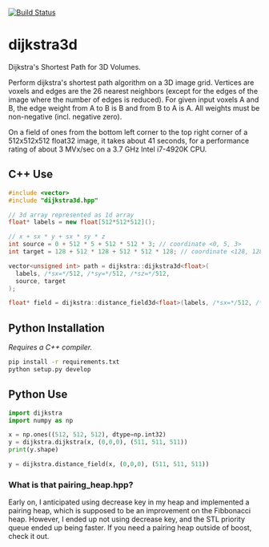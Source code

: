 [![Build Status](https://travis-ci.org/seung-lab/dijkstra3d.svg?branch=master)](https://travis-ci.org/seung-lab/dijkstra3d)

# dijkstra3d
Dijkstra's Shortest Path for 3D Volumes. 

Perform dijkstra's shortest path algorithm on a 3D image grid. Vertices are voxels and edges are the 26 nearest neighbors (except for the edges of the image where the number of edges is reduced). For given input voxels A and B, the edge weight from A to B is B and from B to A is A. All weights must be non-negative (incl. negative zero).  

On a field of ones from the bottom left corner to the top right corner of a 512x512x512 float32 image, it takes about 41 seconds, for a performance rating of about 3 MVx/sec on a 3.7 GHz Intel i7-4920K CPU.

## C++ Use 

```cpp
#include <vector>
#include "dijkstra3d.hpp"

// 3d array represented as 1d array
float* labels = new float[512*512*512](); 

// x + sx * y + sx * sy * z
int source = 0 + 512 * 5 + 512 * 512 * 3; // coordinate <0, 5, 3>
int target = 128 + 512 * 128 + 512 * 512 * 128; // coordinate <128, 128, 128>

vector<unsigned int> path = dijkstra::dijkstra3d<float>(
  labels, /*sx=*/512, /*sy=*/512, /*sz=*/512,
  source, target
);

float* field = dijkstra::distance_field3d<float>(labels, /*sx=*/512, /*sy=*/512, /*sz=*/512, source);
```

## Python Installation

*Requires a C++ compiler.*

```bash
pip install -r requirements.txt
python setup.py develop
```

## Python Use

```python
import dijkstra
import numpy as np

x = np.ones((512, 512, 512), dtype=np.int32)
y = dijkstra.dijkstra(x, (0,0,0), (511, 511, 511))
print(y.shape)

y = dijkstra.distance_field(x, (0,0,0), (511, 511, 511))
```

### What is that pairing_heap.hpp?

Early on, I anticipated using decrease key in my heap and implemented a pairing heap, which is supposed to be an improvement on the Fibbonacci heap. However, I ended up not using decrease key, and the STL priority queue ended up being faster. If you need a pairing heap outside of boost, check it out.